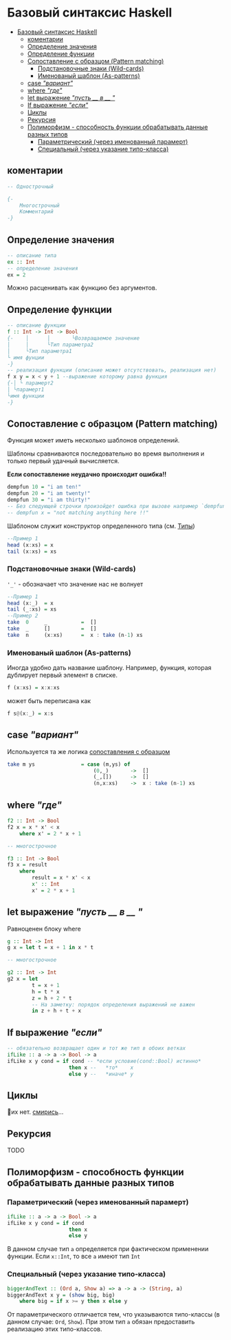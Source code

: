 # Базовый синтаксис Haskell

- [Базовый синтаксис Haskell](#базовый-синтаксис-haskell)
  - [коментарии](#коментарии)
  - [Определение значения](#определение-значения)
  - [Определение функции](#определение-функции)
  - [Сопоставление с образцом (Pattern matching)](#сопоставление-с-образцом-pattern-matching)
    - [Подстановочные знаки (Wild-cards)](#подстановочные-знаки-wild-cards)
    - [Именованый шаблон (As-patterns)](#именованый-шаблон-as-patterns)
  - [сase *"вариант"*](#сase-вариант)
  - [where *"где"*](#where-где)
  - [let выражение *"пусть __ в __ "*](#let-выражение-пусть-__-в-__-)
  - [If выражение *"если"*](#if-выражение-если)
  - [Циклы](#циклы)
  - [Рекурсия](#рекурсия)
  - [Полиморфизм - способность функции обрабатывать данные разных типов](#полиморфизм---способность-функции-обрабатывать-данные-разных-типов)
    - [Параметрический (через именованный парамерт)](#параметрический-через-именованный-парамерт)
    - [Специальный (через указание типо-класса)](#специальный-через-указание-типо-класса)

## коментарии

``` Haskell
-- Однострочный

{- 
    Многострочный
    Комментарий
-}
```

## Определение значения

``` Haskell
-- описание типа
ex :: Int
-- определение значения
ex = 2
```

Можно расценивать как функцию без аргументов.

## Определение функции 

```Haskell
-- описание функции
f :: Int -> Int -> Bool
{-    │      │       └Возвращаемое значение
│     │      └Тип параметра2
│     └Тип параметра1
└ имя фунции
-}
-- реализация функции (описание может отсутствовать, реализация нет)
f x y = x < y + 1 --выражение которому равна функция
{-│ └ парамерт2
│ └парамерт1
└имя функции
-}
```

## Сопоставление с образцом (Pattern matching)

Функция может иметь несколько шаблонов определений. 

Шаблоны сравниваются последовательно во время выполнения и только первый удачный вычисляется.

**Если сопоставление неудачно происходит ошибка!!**

```Haskell
dempfun 10 = "i am ten!"
dempfun 20 = "i am twenty!"
dempfun 30 = "i am thirty!"
-- Без следующей строчки произойдет ошибка при вызове например `dempfun 11`
-- dempfun x = "not matching anything here !!"
```

Шаблоном служит конструктор определенного типа (см. [Типы](02.%20Типы%20Haskell.md))

```Haskell
--Пример 1
head (x:xs) = x
tail (x:xs) = xs
```
### Подстановочные знаки (Wild-cards)

`'_'` - обозначает что значение нас не волнует

```Haskell
--Пример 1
head (x:_)  = x
tail (_:xs) = xs
--Пример 2
take  0     _           =  []
take  _     []          =  []
take  n     (x:xs)      =  x : take (n-1) xs
```

### Именованый шаблон (As-patterns)

Иногда удобно дать название шаблону. Например, функция, которая дублирует первый элемент в списке.

```Haskell
f (x:xs) = x:x:xs
```
может быть переписана как

```Haskell
f s@(x:_) = x:s
```

## сase *"вариант"*

Используется та же логика [сопоставления с образцом](#сопоставление-с-образцом-pattern-matching)

```Haskell
take m ys               = case (m,ys) of
                            (0,_)       ->  []
                            (_,[])      ->  []
                            (n,x:xs)    ->  x : take (n-1) xs

```

## where *"где"*

```Haskell
f2 :: Int -> Bool
f2 x = x * x' < x
    where x' = 2 * x + 1

-- многострочное

f3 :: Int -> Bool
f3 x = result
    where
        result = x * x' < x
        x' :: Int
        x' = 2 * x + 1
```

## let выражение *"пусть __ в __ "*

Равноценен блоку where

```Haskell
g :: Int -> Int
g x = let t = x + 1 in x * t

-- многострочное

g2 :: Int -> Int
g2 x = let
        t = x + 1 
        h = t * x
        z = h + 2 * t
        -- На заметку: порядок определения выражений не важен
        in z + h + t + x
```

## If выражение *"если"*

```Haskell
-- обязательно возвращает один и тот же тип в обоих ветках
ifLike :: a -> a -> Bool -> a
ifLike x y cond = if cond -- *если условие(cond::Bool) истинно*
                    then x --   *то*    x
                    else y --   *иначе* y
```

## Циклы

💢их нет. [смирись](#рекурсия)...

## Рекурсия

TODO

## Полиморфизм - способность функции обрабатывать данные разных типов

### Параметрический (через именованный парамерт)

```Haskell
ifLike :: a -> a -> Bool -> a
ifLike x y cond = if cond
                    then x
                    else y
```

В данном случае тип `а` определяется при фактическом применении функции. Если `x::Int`, то все `a` имеют тип `Int`

### Специальный (через указание типо-класса)

```Haskell
biggerAndText :: (Ord a, Show a) => a -> a -> (String, a)
biggerAndText x y = (show big, big)
    where big = if x >= y then x else y
```

От параметрического отличается тем, что указываются типо-классы (в данном случае: `Ord`, `Show`). При этом тип `a` обязан предоставить реализацию этих типо-классов.